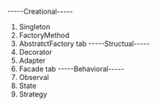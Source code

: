 -----Creational-----
1. Singleton
2. FactoryMethod
3. AbstratctFactory
tab
-----Structual-----
4. Decorator
5. Adapter
6. Facade
tab
-----Behavioral-----
7. Observal
8. State
9. Strategy
